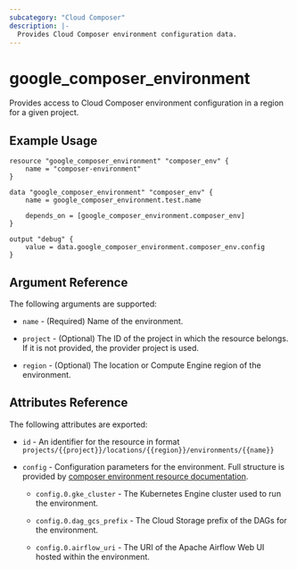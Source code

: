 ```yaml
---
subcategory: "Cloud Composer"
description: |-
  Provides Cloud Composer environment configuration data.
---
```


# google\_composer\_environment

Provides access to Cloud Composer environment configuration in a region for a given project.

## Example Usage

```hcl
resource "google_composer_environment" "composer_env" {
    name = "composer-environment"
}

data "google_composer_environment" "composer_env" {
    name = google_composer_environment.test.name

    depends_on = [google_composer_environment.composer_env]
}

output "debug" {
    value = data.google_composer_environment.composer_env.config
}
```

## Argument Reference

The following arguments are supported:

* `name` - (Required) Name of the environment.

* `project` - (Optional) The ID of the project in which the resource belongs.
    If it is not provided, the provider project is used.

* `region` - (Optional) The location or Compute Engine region of the environment.

## Attributes Reference

The following attributes are exported:

* `id` - An identifier for the resource in format `projects/{{project}}/locations/{{region}}/environments/{{name}}`

* `config` - Configuration parameters for the environment.
    Full structure is provided by [composer environment resource documentation](https://registry.terraform.io/providers/hashicorp/google/latest/docs/resources/composer_environment#config).

    * `config.0.gke_cluster` -
    The Kubernetes Engine cluster used to run the environment.

    * `config.0.dag_gcs_prefix` -
    The Cloud Storage prefix of the DAGs for the environment.

    * `config.0.airflow_uri` -
    The URI of the Apache Airflow Web UI hosted within the
    environment.
